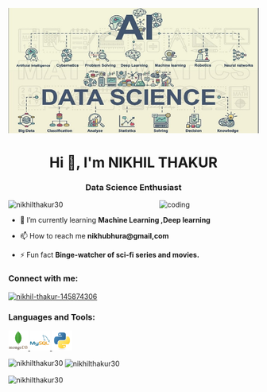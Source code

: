 ![logo](https://github.com/Nikhilthakur30/Nikhilthakur30/blob/main/Poster_AI__Data_Science_JPG.jpg)
<h1 align="center">Hi 👋, I'm NIKHIL THAKUR</h1>
<h3 align="center">Data Science Enthusiast</h3>

<img src="https://media.tenor.com/6JptszQgCnkAAAAj/text-work.gif" align="right" alt="coding" width="200" />
<p align="left"> <img src="https://komarev.com/ghpvc/?username=nikhilthakur30&label=Profile%20views&color=0e75b6&style=flat" alt="nikhilthakur30" /> </p>

- 🌱 I’m currently learning **Machine Learning ,Deep learning**

- 📫 How to reach me **nikhubhura@gmail,com**

- ⚡ Fun fact **Binge-watcher of sci-fi series and movies.**

<h3 align="left">Connect with me:</h3>
<p align="left">
<a href="https://linkedin.com/in/nikhil-thakur-145874306" target="blank"><img align="center" src="https://raw.githubusercontent.com/rahuldkjain/github-profile-readme-generator/master/src/images/icons/Social/linked-in-alt.svg" alt="nikhil-thakur-145874306" height="30" width="40" /></a>
</p>

<h3 align="left">Languages and Tools:</h3>
<p align="left"> <a href="https://www.mongodb.com/" target="_blank" rel="noreferrer"> <img src="https://raw.githubusercontent.com/devicons/devicon/master/icons/mongodb/mongodb-original-wordmark.svg" alt="mongodb" width="40" height="40"/> </a> <a href="https://www.mysql.com/" target="_blank" rel="noreferrer"> <img src="https://raw.githubusercontent.com/devicons/devicon/master/icons/mysql/mysql-original-wordmark.svg" alt="mysql" width="40" height="40"/> </a> <a href="https://www.python.org" target="_blank" rel="noreferrer"> <img src="https://raw.githubusercontent.com/devicons/devicon/master/icons/python/python-original.svg" alt="python" width="40" height="40"/> </a> </p>

<p><img align="left" src="https://github-readme-stats.vercel.app/api/top-langs?username=nikhilthakur30&show_icons=true&locale=en&layout=compact" alt="nikhilthakur30" /></p>

<p>&nbsp;<img align="center" src="https://github-readme-stats.vercel.app/api?username=nikhilthakur30&show_icons=true&locale=en" alt="nikhilthakur30" /></p>

<p><img align="center" src="https://github-readme-streak-stats.herokuapp.com/?user=nikhilthakur30&" alt="nikhilthakur30" /></p>
